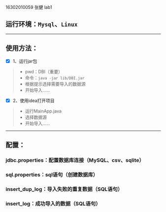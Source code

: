 16302010059 张健 lab1

## 运行环境：`Mysql`、`Linux`

---

## 使用方法：

- [x] 1、运行jar包
> * pwd：DBI（重要） 
> * 命令：`java -jar lib/DBI.jar` 
> * 根据提示选择需要导入的数据源 
> * 开始导入…… 

- [x] 2、使用idea打开项目 
> * 运行MainApp.java 
> * 选择数据源 
> * 开始导入…… 

---

## 配置：
### jdbc.properties：配置数据库连接（MySQL、csv、sqlite）
### sql.properties：sql语句（创建数据库）
### insert_dup_log：导入失败的重复数据（SQL语句）
### insert_log：成功导入的数据（SQL语句）
